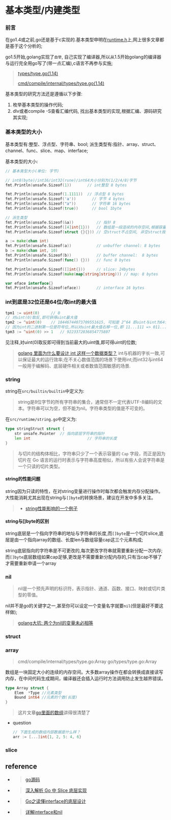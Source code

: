 # 基本类型/内建类型
### 前言
在go1.4或之前,go还是基于c实现的.基本类型申明在[runtime.h](https://github.com/golang/go/blob/go1.4/src/runtime/runtime.h)上,网上很多文章都是基于这个分析的;

go1.5开始,golang实现了`自举`, 自己实现了编译器,所以从1.5开始golang的编译器与运行完全用go写了(带一点汇编),c语言不再参与实施;

> [types/type.go(1.14)](https://github.com/golang/go/tree/go1.14.15/src/go/types/type.go)
> 
> [cmd/compile/internal/types/type.go(1.14)](https://github.com/golang/go/blob/go1.14.15/src/cmd/compile/internal/types/type.go)

基本类型的研究方法还是遵循以下步骤:

1. 枚举基本类型的操作代码;
2. dlv或者compile -S查看汇编代码, 找出基本类型的实现,根据汇编、源码研究其实现;

### 基本类型的大小
基本类型有:整型、浮点型、字符串、bool;
派生类型有:指针、array、struct、channel、func、slice、map、interface;

基本类型的大小:
```go
// 基本类型大小(单位: 字节)

// int8(byte)/int16/int32(rune)/int64大小分别为(1/2/4/8)字节
fmt.Println(unsafe.Sizeof(1))		// int整型 8 bytes 

fmt.Println(unsafe.Sizeof(1.1111))	// 浮点型 8 bytes
fmt.Println(unsafe.Sizeof('a'))		  // 字节 4 bytes
fmt.Println(unsafe.Sizeof("a"))		  // 字符串 16 bytes
fmt.Println(unsafe.Sizeof(true))	  // bool 1byte

// 派生类型
fmt.Println(unsafe.Sizeof(&a))			// 指针 8
fmt.Println(unsafe.Sizeof([4]int{1}))	// 数组是一段连续的内存空间,根据容量(cap)的大小决定
fmt.Println(unsafe.Sizeof(struct {}{}))	// 空struct不占空间, 非空struct按照struct的字段决定大小

a := make(chan int)
fmt.Println(unsafe.Sizeof(a))			// unbuffer channel: 8 bytes
b := make(chan int, 10)
fmt.Println(unsafe.Sizeof(b))			// buffer channel:  8 bytes
fmt.Println(unsafe.Sizeof(func() {}))	// func 8 bytes

fmt.Println(unsafe.Sizeof([]int{}))		// slice: 24bytes
fmt.Println(unsafe.Sizeof(make(map[string]string)))	// map: 8 bytes

var eface interface{}
fmt.Println(unsafe.Sizeof(eface))		// interface 16 bytes
```

### int到底是32位还是64位/取int的最大值
```go
tpm1 := uint(0)     // 0
// 对uint(0)取反,即可获得uint最大值
tpm2 := ^uint(0)    // 18446744073709551615, 可知是 2^64 即uint与int为64位
// 因为int的二进制第一位是符号位,所以对uint最大值右移一位,即 11...111 => 011...111 即int的最大值
tpm3 := ^uint(0) >> 1   // 9223372036854775807
```
见注释,对uint(0)取反即可得到当前最大的uint值,即可得uint的位数;

> [golang 里面为什么要设计 int 这样一个数据类型？](https://www.v2ex.com/t/744921)
>  int与机器的字长一致,可以保证最大的运行效率;在不关心数值范围的场景下使用int;而int32与int64一般用于编解码、底层硬件相关或者数值范围敏感的场景.


### string
string在`src/builtin/builtin`中定义为:
> string是8位字节的所有字符串的集合，通常但不一定代表UTF-8编码的文本。字符串可以为空，但不能为nil。字符串类型的值是不可变的。

在`src/runtime/string.go`中定义为:
```go
type stringStruct struct {
	str unsafe.Pointer	// 指向底层字符串的指针
	len int							// 字符串的长度
}
```

> 与切片的结构体相比，字符串只少了一个表示容量的 `Cap` 字段，而正是因为切片在 Go 语言的运行时表示与字符串高度相似，所以有些人会说字符串是一个只读的切片类型。

#### string的性能问题
string因为只读的特性，在对string变量进行操作时每次都会触发内存分配操作。大性能消耗尤其出现在string与`[]byte`的转换场景，建议在开发中多多关注。
> - [string性能影响的一个例子](https://github.com/ct-zh/goLearn/blob/master/doc/testing/pprof/README.md#%E4%BC%98%E5%8C%96%E5%AE%9E%E8%B7%B5)

#### string与[]byte的区别

string底层是一个指向字符串的地址与字符串的长度,而`[]byte`是一个切片slice,底层是由一个指向array的数组、长度len与数组容量cap这三个元素构成;

string底层指向的字符串是不可更改的,每次更改字符串就需要重新分配一次内存;而`[]byte`底层数组如果cap足够,更改是不需要重新分配内存的,只有当cap不够了才需要重新申请一个array

### nil
> nil是一个预先声明的标识符，表示指针、通道、函数、接口、映射或切片类型的零值。

nil并不是go的关键字之一,甚至你可以设定一个变量名字就要`nil`(但是最好不要这样做);

> [golang大坑: 两个为nil的变量未必相等](https://github.com/ct-zh/goLearn/blob/master/doc/types/nil/nil.go)



### struct


### array
> cmd/compile/internal/types/type.go:Array
> go/types/type.go:Array

数组是一块固定大小的连续的内存空间。大多数array操作在都会转换成直接读写内存，在中间代码生成期间，编译器还会插入运行时方法调用防止发生越界错误。
```go
type Array struct {
	Elem  *Type //元素类型
	Bound int64 //元素的个数(长度)
}
```

> 这片文章[go里面的数组](https://draveness.me/golang/docs/part2-foundation/ch03-datastructure/golang-array/)讲得很清楚了

* question
	```go
	// 下面生成的数组内部数据是什么样？
	arr := [...]int{1, 2, 5: 4, 6}
	```


### slice



## reference
- > [go源码](https://github.com/golang/go)
- > [深入解析 Go 中 Slice 底层实现](https://halfrost.com/go_slice/#toc-0)
- > [Go之读懂interface的底层设计](https://zhuanlan.zhihu.com/p/109964497)
- > [详解interface和nil](https://blog.csdn.net/kai_ding/article/details/41322473)

